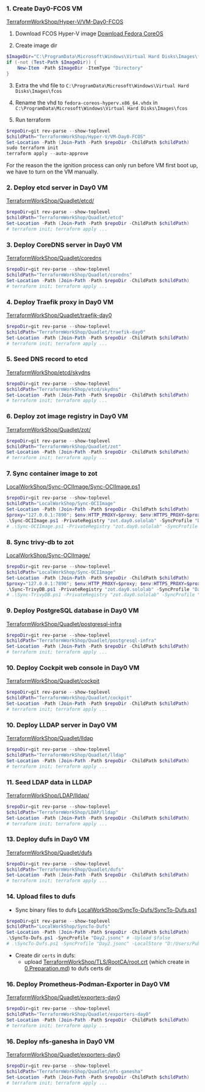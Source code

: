 ### 1. Create Day0-FCOS VM
[TerraformWorkShop/Hyper-V/VM-Day0-FCOS](../../TerraformWorkShop/Hyper-V/VM-Day0-FCOS/)
1. Download FCOS Hyper-V image
[Download Fedora CoreOS](https://fedoraproject.org/coreos/download?stream=stable)

2. Create image dir
```powershell
$ImageDir="C:\ProgramData\Microsoft\Windows\Virtual Hard Disks\Images\fcos"
if (-not (Test-Path $ImageDir)) {
    New-Item -Path $ImageDir -ItemType "Directory"
}
```

3. Extra the vhd file to `C:\ProgramData\Microsoft\Windows\Virtual Hard Disks\Images\fcos`

4. Rename the vhd to `fedora-coreos-hyperv.x86_64.vhdx` in `C:\ProgramData\Microsoft\Windows\Virtual Hard Disks\Images\fcos`

5. Run terraform
```powershell
$repoDir=git rev-parse --show-toplevel
$childPath="TerraformWorkShop/Hyper-V/VM-Day0-FCOS"
Set-Location -Path (Join-Path -Path $repoDir -ChildPath $childPath)
sudo terraform init
terraform apply --auto-approve
```
For the reason the the ignition process can only run before VM first boot up, 
we have to turn on the VM manually.

### 2. Deploy etcd server in Day0 VM
[TerraformWorkShop/Quadlet/etcd/](../../TerraformWorkShop/Quadlet/etcd/)
```powershell
$repoDir=git rev-parse --show-toplevel
$childPath="TerraformWorkShop/Quadlet/etcd"
Set-Location -Path (Join-Path -Path $repoDir -ChildPath $childPath)
# terraform init; terraform apply ...
```

### 3. Deploy CoreDNS server in Day0 VM
[TerraformWorkShop/Quadlet/coredns](../../TerraformWorkShop/Quadlet/coredns)
```powershell
$repoDir=git rev-parse --show-toplevel
$childPath="TerraformWorkShop/Quadlet/coredns"
Set-Location -Path (Join-Path -Path $repoDir -ChildPath $childPath)
# terraform init; terraform apply ...
```

### 4. Deploy Traefik proxy in Day0 VM
[TerraformWorkShop/Quadlet/traefik-day0](../../TerraformWorkShop/Quadlet/traefik-day0)
```powershell
$repoDir=git rev-parse --show-toplevel
$childPath="TerraformWorkShop/Quadlet/traefik-day0"
Set-Location -Path (Join-Path -Path $repoDir -ChildPath $childPath)
# terraform init; terraform apply ...
```

### 5. Seed DNS record to etcd
[TerraformWorkShop/etcd/skydns](../../TerraformWorkShop/etcd/skydns)
```powershell
$repoDir=git rev-parse --show-toplevel
$childPath="TerraformWorkShop/etcd/skydns"
Set-Location -Path (Join-Path -Path $repoDir -ChildPath $childPath)
# terraform init; terraform apply ...
```

### 6. Deploy zot image registry in Day0 VM
[TerraformWorkShop/Quadlet/zot/](../../TerraformWorkShop/Quadlet/zot/)
```powershell
$repoDir=git rev-parse --show-toplevel
$childPath="TerraformWorkShop/Quadlet/zot"
Set-Location -Path (Join-Path -Path $repoDir -ChildPath $childPath)
# terraform init; terraform apply ...
```

### 7. Sync container image to zot
[LocalWorkShop/Sync-OCIImage/Sync-OCIImage.ps1](../../LocalWorkShop/Sync-OCIImage/)
```powershell
$repoDir=git rev-parse --show-toplevel
$childPath="LocalWorkShop/Sync-OCIImage"
Set-Location -Path (Join-Path -Path $repoDir -ChildPath $childPath)
$proxy="127.0.0.1:7890"; $env:HTTP_PROXY=$proxy; $env:HTTPS_PROXY=$proxy
.\Sync-OCIImage.ps1 -PrivateRegistry "zot.day0.sololab" -SyncProfile "Day0.jsonc" # -Upload $false
# .\Sync-OCIImage.ps1 -PrivateRegistry "zot.day0.sololab" -SyncProfile "Day0.jsonc" -LocalStore "D:/Users/Public/Downloads/containers" -Upload $false
```

### 8. Sync trivy-db to zot
[LocalWorkShop/Sync-OCIImage/](../../LocalWorkShop/Sync-OCIImage/)
```powershell
$repoDir=git rev-parse --show-toplevel
$childPath="LocalWorkShop/Sync-OCIImage"
Set-Location -Path (Join-Path -Path $repoDir -ChildPath $childPath)
$proxy="127.0.0.1:7890"; $env:HTTP_PROXY=$proxy; $env:HTTPS_PROXY=$proxy
.\Sync-TrivyDB.ps1 -PrivateRegistry "zot.day0.sololab" -SyncProfile "Day0-Trivy.jsonc"
# .\Sync-TrivyDB.ps1 -PrivateRegistry "zot.day0.sololab" -SyncProfile "Day0-Trivy.jsonc" -LocalStore "D:/Users/Public/Downloads/containers/trivy"
```


### 9. Deploy PostgreSQL database in Day0 VM
[TerraformWorkShop/Quadlet/postgresql-infra](../../TerraformWorkShop/Quadlet/postgresql-infra)
```powershell
$repoDir=git rev-parse --show-toplevel
$childPath="TerraformWorkShop/Quadlet/postgresql-infra"
Set-Location -Path (Join-Path -Path $repoDir -ChildPath $childPath)
# terraform init; terraform apply ...
```


### 10. Deploy Cockpit web console in Day0 VM
[TerraformWorkShop/Quadlet/cockpit](../../TerraformWorkShop/Quadlet/cockpit)
```powershell
$repoDir=git rev-parse --show-toplevel
$childPath="TerraformWorkShop/Quadlet/cockpit"
Set-Location -Path (Join-Path -Path $repoDir -ChildPath $childPath)
# terraform init; terraform apply ...
``` 


### 10. Deploy LLDAP server in Day0 VM
[TerraformWorkShop/Quadlet/lldap](../../TerraformWorkShop/Quadlet/lldap)
```powershell
$repoDir=git rev-parse --show-toplevel
$childPath="TerraformWorkShop/Quadlet/lldap"
Set-Location -Path (Join-Path -Path $repoDir -ChildPath $childPath)
# terraform init; terraform apply ...
```

### 11. Seed LDAP data in LLDAP
[TerraformWorkShop/LDAP/lldap/](../../TerraformWorkShop/LDAP/lldap/)
```powershell
$repoDir=git rev-parse --show-toplevel
$childPath="TerraformWorkShop/LDAP/lldap"
Set-Location -Path (Join-Path -Path $repoDir -ChildPath $childPath)
# terraform init; terraform apply ...
```

<!-- 
### 12. Deploy sftpgo in Day0 VM
[TerraformWorkShop/Quadlet/sftpgo](../../TerraformWorkShop/Quadlet/sftpgo/)
```powershell
$repoDir=git rev-parse --show-toplevel
$childPath="TerraformWorkShop/Quadlet/sftpgo"
Set-Location -Path (Join-Path -Path $repoDir -ChildPath $childPath)
# terraform init; terraform apply ...
```

### 13. Config groups in sftpgo 
[TerraformWorkShop/SFTPGo](../../TerraformWorkShop/SFTPGo/Management)
```powershell
$repoDir=git rev-parse --show-toplevel
$childPath="TerraformWorkShop/SFTPGo/Management"
Set-Location -Path (Join-Path -Path $repoDir -ChildPath $childPath)
# terraform init; terraform apply ...
```

### 14. Upload files to sftpgo
- Sync binary files to sftpgo [LocalWorkShop/SyncTo-SFTPGo/SyncTo-SFTPGo.ps1](../../LocalWorkShop/SyncTo-SFTPGo/SyncTo-SFTPGo.ps1)
```powershell
$repoDir=git rev-parse --show-toplevel
$childPath="LocalWorkShop/SyncTo-SFTPGo"
Set-Location -Path (Join-Path -Path $repoDir -ChildPath $childPath)
.\SyncTo-SFTPGo.ps1 -SyncProfile "Day2.jsonc" # -Upload $false
# .\Sync-SFTPGo.ps1 -SyncProfile "Day0.jsonc" -LocalStore "D:/Users/Public/Downloads/bin" -Upload $false
``` 
-->

### 13. Deploy dufs in Day0 VM
[TerraformWorkShop/Quadlet/dufs](../../TerraformWorkShop/Quadlet/dufs/)
```powershell
$repoDir=git rev-parse --show-toplevel
$childPath="TerraformWorkShop/Quadlet/dufs"
Set-Location -Path (Join-Path -Path $repoDir -ChildPath $childPath)
# terraform init; terraform apply ...
```

### 14. Upload files to dufs
- Sync binary files to dufs [LocalWorkShop/SyncTo-Dufs/SyncTo-Dufs.ps1](../../LocalWorkShop/SyncTo-Dufs/SyncTo-Dufs.ps1)
```powershell
$repoDir=git rev-parse --show-toplevel
$childPath="LocalWorkShop/SyncTo-Dufs"
Set-Location -Path (Join-Path -Path $repoDir -ChildPath $childPath)
.\SyncTo-Dufs.ps1 -SyncProfile "Day2.jsonc" # -Upload $false
# .\SyncTo-Dufs.ps1 -SyncProfile "Day2.jsonc" -LocalStore "D:/Users/Public/Downloads/bin" -Upload $false
``` 
- Create dir `certs` in dufs: 
  - upload [TerraformWorkShop/TLS/RootCA/root.crt](../../TerraformWorkShop/TLS/RootCA/root.crt) (which create in [0.Preparation.md](0.Preparation.md)) to dufs certs dir 

### 16. Deploy Prometheus-Podman-Exporter in Day0 VM
[TerraformWorkShop/Quadlet/exporters-day0](../../TerraformWorkShop/Quadlet/exporters-day0/)
```powershell
$repoDir=git rev-parse --show-toplevel
$childPath="TerraformWorkShop/Quadlet/exporters-day0"
Set-Location -Path (Join-Path -Path $repoDir -ChildPath $childPath)
# terraform init; terraform apply ...
```

### 16. Deploy nfs-ganesha in Day0 VM
[TerraformWorkShop/Quadlet/exporters-day0](../../TerraformWorkShop/Quadlet/nfs-ganesha/)
```powershell
$repoDir=git rev-parse --show-toplevel
$childPath="TerraformWorkShop/Quadlet/nfs-ganesha"
Set-Location -Path (Join-Path -Path $repoDir -ChildPath $childPath)
# terraform init; terraform apply ...
```